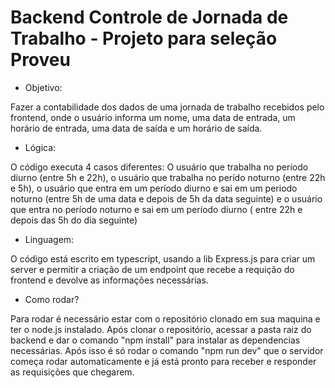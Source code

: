 # Backend Controle de Jornada de Trabalho - Projeto para seleção Proveu

* Objetivo: 

Fazer a contabilidade dos dados de uma jornada de trabalho recebidos pelo frontend, onde o usuário informa um nome, uma data de entrada, um horário de entrada, uma data de saída e um horário de saída. 

* Lógica: 

O código executa 4 casos diferentes: O usuário que trabalha no período diurno (entre 5h e 22h), o usuário que trabalha no perído noturno (entre 22h e 5h), o usuário que entra em um período diurno e sai em um periodo noturno (entre 5h de uma data e depois de 5h da data seguinte) e o usuário que entra no período noturno e sai em um período diurno ( entre 22h e depois das 5h do dia seguinte)

* Linguagem:

O código está escrito em typescript, usando a lib Express.js para criar um server e permitir a criação de um endpoint que recebe a requição do frontend e devolve as informações necessárias.

* Como rodar?

Para rodar é necessário estar com o repositório clonado em sua maquina e ter o node.js instalado. Após clonar o repositório, acessar a pasta raiz do backend e dar o comando "npm install" para instalar as dependencias necessárias. Após isso é só rodar o comando "npm run dev" que o servidor começa rodar automaticamente e já está pronto para receber e responder as requisições que chegarem.